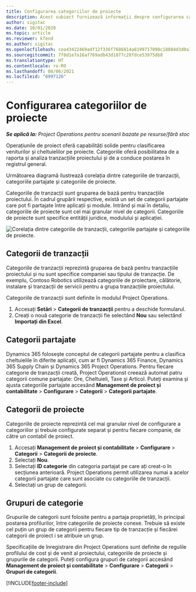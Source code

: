 ```yaml
---
title: Configurarea categoriilor de proiecte
description: Acest subiect furnizează informații despre configurarea categoriilor de proiect.
author: sigitac
ms.date: 10/01/2020
ms.topic: article
ms.reviewer: kfend
ms.author: sigitac
ms.openlocfilehash: cea43422469adf12f336f7686814a8199717090c18804d3d0a7509452349566e
ms.sourcegitcommit: 7f8d1e7a16af769adb43d1877c28fdce53975db8
ms.translationtype: HT
ms.contentlocale: ro-RO
ms.lasthandoff: 08/06/2021
ms.locfileid: "6997126"
---
```

# <a name="configure-project-categories"></a>Configurarea categoriilor de proiecte

_**Se aplică la:** Project Operations pentru scenarii bazate pe resurse/fără stoc_

Operațiunile de proiect oferă capabilități solide pentru clasificarea veniturilor și cheltuielilor pe proiecte. Categoriile oferă posibilitatea de a raporta și analiza tranzacțiile proiectului și de a conduce postarea în registrul general.

Următoarea diagramă ilustrează corelația dintre categoriile de tranzacții, categoriile partajate și categoriile de proiecte. 

Categoriile de tranzacții sunt gruparea de bază pentru tranzacțiile proiectului. În cadrul grupării respective, există un set de categorii partajate care pot fi partajate între aplicații și module. Intrând și mai în detaliu, categoriile de proiecte sunt cel mai granular nivel de categorii. Categoriile de proiecte sunt specifice entității juridice, modulului și aplicației.

![Corelația dintre categoriile de tranzacții, categoriile partajate și categoriile de proiecte.](media/project-categories.png)

## <a name="transaction-categories"></a>Categorii de tranzacții

Categoriile de tranzacții reprezintă gruparea de bază pentru tranzacțiile proiectului și nu sunt specifice companiei sau tipului de tranzacție. De exemplu, Contoso Robotics utilizează categoriile de proiectare, călătorie, instalare și tranzacții de servicii pentru a grupa tranzacțiile proiectului.

Categoriile de tranzacții sunt definite în modulul Project Operations. 
1. Accesați **Setări** \> **Categorii de tranzacții** pentru a deschide formularul. 
2. Creați o nouă categorie de tranzacții fie selectând **Nou** sau selectând **Importați din Excel**.

## <a name="shared-categories"></a>Categorii partajate

Dynamics 365 folosește conceptul de categorii partajate pentru a clasifica cheltuielile în diferite aplicații, cum ar fi Dynamics 365 Finance, Dynamics 365 Supply Chain și Dynamics 365 Project Operations. Pentru fiecare categorie de tranzacții creată, Project Operationst creează automat patru categorii comune partajate: Ore, Cheltuieli, Taxe și Articol. Puteți examina și ajusta categoriile partajate accesând **Management de proiect și contabilitate** \> **Configurare** \> **Categorii** \> **Categorii partajate**.

## <a name="project-categories"></a>Categorii de proiecte

Categoriile de proiecte reprezintă cel mai granular nivel de configurare a categoriilor și trebuie configurate separat și pentru fiecare companie, de către un contabil de proiect.

1. Accesați **Management de proiect și contabilitate** \> **Configurare** \> **Categorii** \> **Categorii de proiecte**.
2. Selectați **Nou**.
3. Selectați **ID categorie** din categoria partajat pe care ați creat-o în secțiunea anterioară. Project Operations permit utilizarea numai a acelor categorii partajate care sunt asociate cu categoriile de tranzacții.
4. Selectați un grup de categorii.

## <a name="category-groups"></a>Grupuri de categorie

Grupurile de categorii sunt folosite pentru a partaja proprietăți, în principal postarea profilurilor, între categoriile de proiecte conexe. Trebuie să existe cel puțin un grup de categorii pentru fiecare tip de tranzacție și fiecărei categorii de proiect i se atribuie un grup.

Specificațiile de înregistrare din Project Operations sunt definite de regulile profilului de cost și de venit al proiectului, categoriile de proiecte și grupurile de categorii. Puteți configura grupuri de categorii accesând **Management de proiect și contabilitate** \> **Configurare** \> **Categorii** \> **Grupuri de categorii**.


[!INCLUDE[footer-include](../includes/footer-banner.md)]